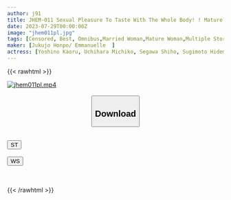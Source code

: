 ```yaml
---
author: j91
title: JHEM-011 Sexual Pleasure To Taste With The Whole Body! ! Mature Woman's Rich Kiss Intertwined Tongue And Wet Mature Pussy Smells Dense Soggy Passionate Sex 5 People Recording 120 Minutes
date: 2023-07-29T00:00:00Z
image: "jhem011pl.jpg"
tags: [Censored, Best, Omnibus,Married Woman,Mature Woman,Multiple Story,Kiss	]
maker: [Jukujo Honpo/ Emmanuelle  ]
actress: [Yoshino Kaoru, Uchihara Michiko, Segawa Shiho, Sugimoto Hidemi ,Miku Misaki ]
---
```



{{< rawhtml >}}

<div class="video" data-videoid="Vz4DWWV0ersKBj4">
    <a href="javascript:;">
        <img src="https://my.j91.asia/posts/jhem011pl/jhem011pl.jpg" width="WIDTH" height="HEIGHT" alt="jhem011pl.mp4" loading="lazy">
    </a>
</div>

<script type="text/javascript" src="https://j91.asia/asset/on-demand-st.js"></script>

<br>
  <link rel="stylesheet" href="https://j91.asia/asset/bs5.css">
  
  <center>
  <button class="btn btn-primary" type="button" data-bs-toggle="collapse" data-bs-target=".multi-collapse" aria-expanded="false" aria-controls="multiCollapseExample1 multiCollapseExample2"><h2>Download</h2></button></center>
</p>
<div class="row">
  <div class="col">
    <div class="collapse multi-collapse" id="multiCollapseExample1">
      <div class="card card-body">
	      	      <br>
<div class="buttons">  
<a href="https://streamtape.to/v/Vz4DWWV0ersKBj4"><button class="btn-hover color-3"><i class="fa fa-download"></i> ST</button></a></div>
    </div>
  </div>
</div>
  <div class="col">
    <div class="collapse multi-collapse" id="multiCollapseExample2">
      <div class="card card-body">
	      <br>
<div class="buttons">
    <a href="https://streamruby.com/ntf8lnnuqidc.html"><button class="btn-hover color-9"><i class="fa fa-download"></i> WS</button></a></div>
<br><br>
      </div>
    </div>
  </div>
</div>

{{< /rawhtml >}}
